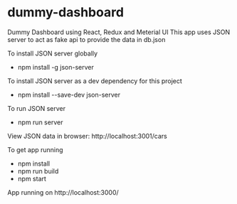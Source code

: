 # dummy-dashboard
Dummy Dashboard using React, Redux and Meterial UI 
This app uses JSON server to act as fake api to provide the data in db.json

To install JSON server globally
+ npm install -g json-server

To install JSON server as a dev dependency for this project
+ npm install --save-dev json-server

To run JSON server
+ npm run server

View JSON data in browser: http://localhost:3001/cars

To get app running

+ npm install 
+ npm run build
+ npm start

App running on http://localhost:3000/

